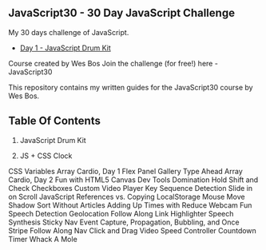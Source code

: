 ## JavaScript30 - 30 Day JavaScript Challenge

My 30 days challenge of JavaScript.

* [Day 1 - JavaScript Drum Kit](https://github.com/LeilanNaeimi/JavaScript30/tree/main/01%20-%20JavaScript%20Drum%20Kit)
  
Course created by Wes Bos Join the challenge (for free!) here - JavaScript30

This repository contains my written guides for the JavaScript30 course by Wes Bos.

## Table Of Contents

1. JavaScript Drum Kit

2. JS + CSS Clock

CSS Variables
Array Cardio, Day 1
Flex Panel Gallery
Type Ahead
Array Cardio, Day 2
Fun with HTML5 Canvas
Dev Tools Domination
Hold Shift and Check Checkboxes
Custom Video Player
Key Sequence Detection
Slide in on Scroll
JavaScript References vs. Copying
LocalStorage
Mouse Move Shadow
Sort Without Articles
Adding Up Times with Reduce
Webcam Fun
Speech Detection
Geolocation
Follow Along Link Highlighter
Speech Synthesis
Sticky Nav
Event Capture, Propagation, Bubbling, and Once
Stripe Follow Along Nav
Click and Drag
Video Speed Controller
Countdown Timer
Whack A Mole
